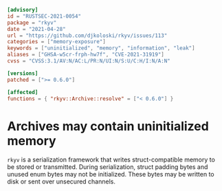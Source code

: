 ```toml
[advisory]
id = "RUSTSEC-2021-0054"
package = "rkyv"
date = "2021-04-28"
url = "https://github.com/djkoloski/rkyv/issues/113"
categories = ["memory-exposure"]
keywords = ["uninitialized", "memory", "information", "leak"]
aliases = ["GHSA-w5cr-frph-hw7f", "CVE-2021-31919"]
cvss = "CVSS:3.1/AV:N/AC:L/PR:N/UI:N/S:U/C:H/I:N/A:N"

[versions]
patched = [">= 0.6.0"]

[affected]
functions = { "rkyv::Archive::resolve" = ["< 0.6.0"] }
```

# Archives may contain uninitialized memory

`rkyv` is a serialization framework that writes struct-compatible memory to be stored or
transmitted. During serialization, struct padding bytes and unused enum bytes may not be
initialized. These bytes may be written to disk or sent over unsecured channels.
